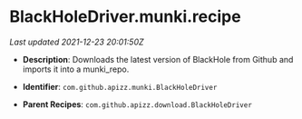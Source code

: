 # BlackHoleDriver.munki.recipe

_Last updated 2021-12-23 20:01:50Z_

- **Description**: Downloads the latest version of BlackHole from Github and imports it into a munki_repo.

- **Identifier**: `com.github.apizz.munki.BlackHoleDriver`

- **Parent Recipes**: `com.github.apizz.download.BlackHoleDriver`
